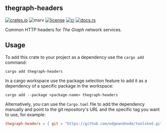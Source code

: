 thegraph-headers
----------------

[![crates.io](https://img.shields.io/crates/v/thegraph-headers)](https://crates.io/crates/thegraph-headers)
![msrv](https://img.shields.io/crates/msrv/thegraph-headers?color=darkgray)
[![license](https://img.shields.io/crates/l/thegraph-headers)](../LICENSE)
[![ci](https://github.com/edgeandnode/toolshed/actions/workflows/ci.yml/badge.svg)](https://github.com/edgeandnode/toolshed/actions/workflows/ci.yml)
[![docs.rs](https://img.shields.io/docsrs/thegraph-headers)](https://docs.rs/thegraph-headers)

Common HTTP headers for _The Graph_ network services.

## Usage

To add this crate to your project as a dependency use the `cargo add` command:

```shell
cargo add thegraph-headers
```

In a cargo workspace use the package selection feature to add it as a dependency
of a specific package in the workspace:

```shell
cargo add --package <package-name> thegraph-headers 
```

Alternatively, you can use the `Cargo.toml` file to add the dependency manually
and point to the git repository's URL and the specific tag you want to use,
for example:

```toml
thegraph-headers = { git = "https://github.com/edgeandnode/toolshed.git", tag = "thegraph-headers-vX.Y.Z" }
```
